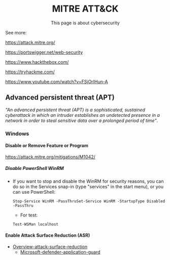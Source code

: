 <h1 align="center">MITRE ATT&amp;CK</h1>
<p align="center">This page is about cybersecurity</p>

See more:

https://attack.mitre.org/

https://portswigger.net/web-security

https://www.hackthebox.com/

https://tryhackme.com/

https://www.youtube.com/watch?v=FSjOrIHun-A

## Advanced persistent threat (APT)
_"An advanced persistent threat (APT) is a sophisticated, sustained cyberattack in which an intruder establishes an undetected presence in a network in order to steal sensitive data over a prolonged period of time"_.

### Windows
#### Disable or Remove Feature or Program
https://attack.mitre.org/mitigations/M1042/

##### Disable PowerShell WinRM

* If you want to stop and disable the WinRM for security reasons, you can do so in the Services snap-in (type "services" in the start menu), or you can use PowerShell:

  ```shell 
  Stop-Service WinRM -PassThruSet-Service WinRM -StartupType Disabled -PassThru
  ```
  
  * For test:
  
  ```shell
  Test-WSMan localhost
  ``` 
#### Enable Attack Surface Reduction (ASR)

* [Overview-attack-surface-reduction](https://learn.microsoft.com/en-us/microsoft-365/security/defender-endpoint/overview-attack-surface-reduction?view=o365-worldwide)
  * [Microsoft-defender-application-guard](https://learn.microsoft.com/en-us/windows/security/threat-protection/microsoft-defender-application-guard/install-md-app-guard)
